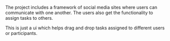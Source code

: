 The project includes a framework of social media sites where users can communicate with one another. The users also get the functionality to assign tasks to others.

This is just a ui which helps drag and drop tasks assigned to different users or participants.

